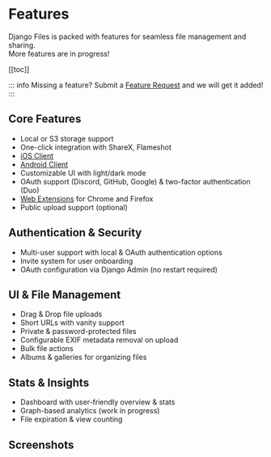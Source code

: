 # Features

Django Files is packed with features for seamless file management and sharing.  
More features are in progress!

[[toc]]

::: info
Missing a feature? Submit a [Feature Request](https://github.com/django-files/django-files/discussions/categories/feature-requests) and we will get it added!
:::

## Core Features

- Local or S3 storage support
- One-click integration with ShareX, Flameshot
- [iOS Client](../clients/ios.md)
- [Android Client](../clients/android.md)
- Customizable UI with light/dark mode
- OAuth support (Discord, GitHub, Google) & two-factor authentication (Duo)
- [Web Extensions](../clients/browser.md) for Chrome and Firefox
- Public upload support (optional)

## Authentication & Security

- Multi-user support with local & OAuth authentication options
- Invite system for user onboarding
- OAuth configuration via Django Admin (no restart required)

## UI & File Management

- Drag & Drop file uploads
- Short URLs with vanity support
- Private & password-protected files
- Configurable EXIF metadata removal on upload
- Bulk file actions
- Albums & galleries for organizing files

## Stats & Insights

- Dashboard with user-friendly overview & stats
- Graph-based analytics (work in progress)
- File expiration & view counting

## Screenshots

<VPSwiper
base-url="https://raw.githubusercontent.com/django-files/repo-images/refs/heads/master/django-files/docs"
:number-of-slides="18"
height="396px"
:pagination="{ clickable: true, type: 'fraction' }"
effect="coverflow"
/>

